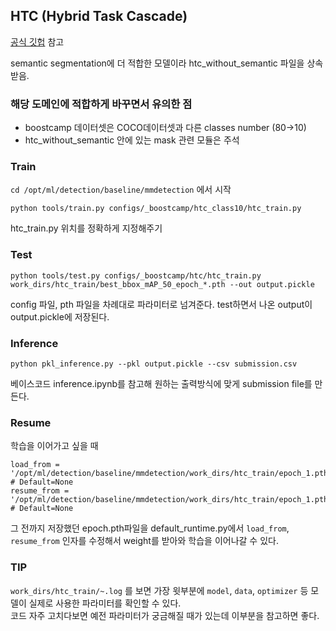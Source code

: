 ## HTC (Hybrid Task Cascade) 
[공식 깃헙](https://github.com/open-mmlab/mmdetection/tree/master/configs/htc) 참고 

semantic segmentation에 더 적합한 모델이라 htc_without_semantic 파일을 상속받음. 

### 해당 도메인에 적합하게 바꾸면서 유의한 점 
- boostcamp 데이터셋은 COCO데이터셋과 다른 classes number (80->10)
- htc_without_semantic 안에 있는 mask 관련 모듈은 주석


### Train 
`cd /opt/ml/detection/baseline/mmdetection` 에서 시작 

```
python tools/train.py configs/_boostcamp/htc_class10/htc_train.py
```
htc_train.py 위치를 정확하게 지정해주기 


### Test

```
python tools/test.py configs/_boostcamp/htc/htc_train.py work_dirs/htc_train/best_bbox_mAP_50_epoch_*.pth --out output.pickle 
```
config 파일, pth 파일을 차례대로 파라미터로 넘겨준다. 
test하면서 나온 output이 output.pickle에 저장된다.


### Inference
```
python pkl_inference.py --pkl output.pickle --csv submission.csv
```

베이스코드 inference.ipynb를 참고해 원하는 출력방식에 맞게 submission file를 만든다. 


### Resume 
학습을 이어가고 싶을 때 
```
load_from = '/opt/ml/detection/baseline/mmdetection/work_dirs/htc_train/epoch_1.pth' # Default=None
resume_from = '/opt/ml/detection/baseline/mmdetection/work_dirs/htc_train/epoch_1.pth' # Default=None
```
그 전까지 저장했던 epoch.pth파일을 default_runtime.py에서 `load_from`, `resume_from` 인자를 수정해서 weight를 받아와 학습을 이어나갈 수 있다. 

### TIP
`work_dirs/htc_train/~.log` 를 보면 가장 윗부분에 `model`, `data`, `optimizer` 등 모델이 실제로 사용한 파라미터를 확인할 수 있다. \
코드 자주 고치다보면 예전 파라미터가 궁금해질 때가 있는데 이부분을 참고하면 좋다. 
